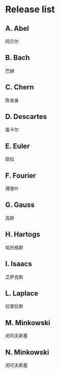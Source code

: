 # Release list

## A. Abel
  阿贝尔

## B. Bach
  巴赫

## C. Chern
  陈省身

## D. Descartes
  笛卡尔
  
## E. Euler
  欧拉

## F. Fourier
  傅里叶

## G. Gauss
  高斯

## H. Hartogs
  哈托格斯

## I. Isaacs
  艾萨克斯

## L. Laplace
  拉普拉斯

## M. Minkowski
  闵可夫斯基

## N. Minkowski
  闵可夫斯基

